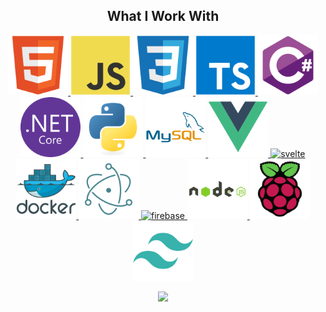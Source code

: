 <p align="center">
    <h2 align="center">What I Work With</h2>
    <p align="center">
        <a href="https://html.com/html5/">
            <img src="https://raw.githubusercontent.com/devicons/devicon/v2.12.0/icons/html5/html5-original.svg" alt="html5" height="96px">
        </a>
        <a href="https://www.javascript.com/">
            <img src="https://raw.githubusercontent.com/devicons/devicon/v2.12.0/icons/javascript/javascript-original.svg" alt="javascript" height="96px">
        </a>
        <a href="https://www.educba.com/what-is-css3/">
            <img src="https://raw.githubusercontent.com/devicons/devicon/v2.12.0/icons/css3/css3-original.svg" alt="css3" height="96px">
        </a>
        <a href="https://www.typescriptlang.org/">
            <img src="https://raw.githubusercontent.com/devicons/devicon/v2.12.0/icons/typescript/typescript-original.svg" alt="typescript" height="96px">
        </a>
        <a href="https://docs.microsoft.com/en-us/dotnet/csharp/">
            <img src="https://raw.githubusercontent.com/devicons/devicon/v2.12.0/icons/csharp/csharp-original.svg" alt="csharp" height="96px">
        </a>
        <a href="https://dotnet.microsoft.com/">
            <img src="https://raw.githubusercontent.com/devicons/devicon/v2.12.0/icons/dotnetcore/dotnetcore-original.svg" alt="dotnetcore" height="96px">
        </a>
        <a href="https://www.python.org/">
            <img src="https://raw.githubusercontent.com/devicons/devicon/v2.12.0/icons/python/python-original.svg" alt="python" height="96px">
        </a>
        <a href="https://www.mysql.com/">
            <img src="https://raw.githubusercontent.com/devicons/devicon/v2.12.0/icons/mysql/mysql-original-wordmark.svg" alt="mysql" height="96px">
        </a>
        <a href="https://vuejs.org/">
            <img src="https://raw.githubusercontent.com/devicons/devicon/v2.12.0/icons/vuejs/vuejs-original.svg" alt="vuejs" height="96px">
        </a>
        <a href="https://svelte.dev/">
            <img src="https://upload.wikimedia.org/wikipedia/commons/1/1b/Svelte_Logo.svg" alt="svelte" height="96px">
        </a>
        <a href="https://www.docker.com/">
            <img src="https://raw.githubusercontent.com/devicons/devicon/v2.12.0/icons/docker/docker-original-wordmark.svg" alt="docker" height="96px">
        </a>
        <a href="https://www.electronjs.org/">
            <img src="https://raw.githubusercontent.com/devicons/devicon/v2.12.0/icons/electron/electron-original.svg" alt="electron" height="96px">
        </a>
        <a href="https://firebase.google.com/">
            <img src="https://www.vectorlogo.zone/logos/firebase/firebase-icon.svg" alt="firebase" height="96px">
        </a>
        <a href="https://nodejs.org/en/">
            <img src="https://raw.githubusercontent.com/devicons/devicon/v2.12.0/icons/nodejs/nodejs-original-wordmark.svg" alt="nodejs" height="96px">
        </a>
        <a href="https://www.raspberrypi.org/">
            <img src="https://raw.githubusercontent.com/devicons/devicon/v2.12.0/icons/raspberrypi/raspberrypi-original.svg" alt="raspberrypi" height="96px">
        </a>
        <a href="https://tailwindcss.com/">
            <img src="https://raw.githubusercontent.com/devicons/devicon/v2.12.0/icons/tailwindcss/tailwindcss-plain.svg" alt="tailwindcss" height="96px">
        </a>
    </p>
</p>

<p align="center">
    <img src="https://github-readme-stats.vercel.app/api?username=bluefrog130&show_icons=true&theme=dark">
</p>
